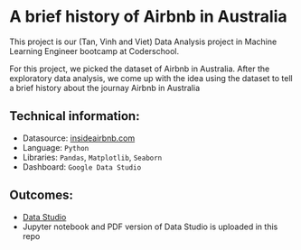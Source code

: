 # A brief history of Airbnb in Australia

This project is our (Tan, Vinh and Viet) Data Analysis project in Machine Learning Engineer bootcamp at Coderschool.

For this project, we picked the dataset of Airbnb in Australia. After the exploratory data analysis, we come up with the idea using the dataset to tell a brief history about the journay Airbnb in Australia

## Technical information:
- Datasource: [insideairbnb.com](http://insideairbnb.com/get-the-data.html)
- Language: `Python`
- Libraries: `Pandas`, `Matplotlib`, `Seaborn`
- Dashboard: `Google Data Studio`

## Outcomes:
- [Data Studio](https://datastudio.google.com/reporting/1d0a0af4-96be-44d0-87ca-5b8320920048)
- Jupyter notebook and PDF version of Data Studio is uploaded in this repo